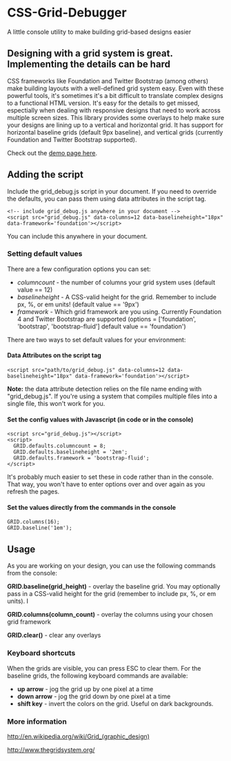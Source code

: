 CSS-Grid-Debugger
=================

A little console utility to make building grid-based designs easier

## Designing with a grid system is great. Implementing the details can be hard

CSS frameworks like Foundation and Twitter Bootstrap (among others) make building layouts with a well-defined grid system easy. Even with these powerful tools, it's sometimes it's a bit difficult to translate complex designs to a functional HTML version. It's easy for the details to get missed, espectially when dealing with responsive designs that need to work across multiple screen sizes. This library provides some overlays to help make sure your designs are lining up to a vertical and horizontal grid. It has support for horizontal baseline grids (default 9px baseline), and vertical grids (currently Foundation and Twitter Bootstrap supported).

Check out the [demo page here](http://robby1066.github.io/CSS-Grid-Debugger/).

## Adding the script

Include the grid_debug.js script in your document. If you need to override the defaults, you can pass them using data attributes in the script tag.

    <!-- include grid_debug.js anywhere in your document -->
    <script src="grid_debug.js" data-columns=12 data-baselineheight="18px" data-framework='foundation'></script>
    
You can include this anywhere in your document.

### Setting default values

There are a few configuration options you can set:

- *columncount* - the number of columns your grid system uses (default value == 12)
- *baselineheight* - A CSS-valid height for the grid. Remember to include px, %, or em units! (default value == '9px')
- *framework* - Which grid framework are you using. Currently Foundation 4 and Twitter Bootstrap are supported (options = ['foundation', 'bootstrap', 'bootstrap-fluid'] default value == 'foundation')

There are two ways to set default values for your environment:

#### Data Attributes on the script tag

    <script src="path/to/grid_debug.js" data-columns=12 data-baselineheight="18px" data-framework='foundation'></script>

**Note:** the data attribute detection relies on the file name ending with "grid_debug.js". If you're using a system that compiles multiple files into a single file, this won't work for you.   

#### Set the config values with Javascript (in code or in the console)

    <script src="grid_debug.js"></script>
    <script>
      GRID.defaults.columncount = 8;
      GRID.defaults.baselineheight = '2em';
      GRID.defaults.framework = 'bootstrap-fluid';
    </script>

It's probably much easier to set these in code rather than in the console. That way, you won't have to enter options over and over again as you refresh the pages.

#### Set the values directly from the commands in the console

    GRID.columns(16);
    GRID.baseline('1em');

## Usage

As you are working on your design, you can use the following commands from the console:

**GRID.baseline(grid_height)** - overlay the baseline grid. You may optionally pass in a CSS-valid height for the grid (remember to include px, %, or em units). I

**GRID.columns(column_count)** - overlay the columns using your chosen grid framework

**GRID.clear()** - clear any overlays

### Keyboard shortcuts

When the grids are visible, you can press ESC to clear them. For the baseline grids, the following keyboard commands are available:

- **up arrow** - jog the grid up by one pixel at a time
- **down arrow** - jog the grid down by one pixel at a time
- **shift key** - invert the colors on the grid. Useful on dark backgrounds.

### More information

http://en.wikipedia.org/wiki/Grid_(graphic_design)

http://www.thegridsystem.org/
